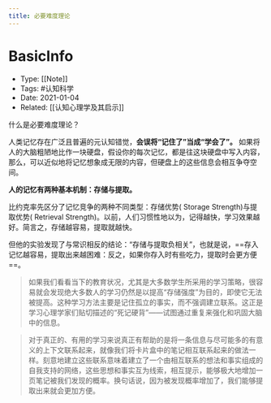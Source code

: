 ```yaml
---
title: 必要难度理论
---
```

# BasicInfo
- Type: [[Note]]
- Tags: #认知科学
- Date: 2021-01-04 
- Related: [[认知心理学及其启示]]


什么是必要难度理论？

人类记忆存在广泛且普遍的元认知错觉，**会误将“记住了”当成“学会了”。** 如果将人的大脑粗陋地比作一块硬盘，假设你的每次记忆，都是往这块硬盘中写入内容，那么，可以近似地将记忆想象成无限的内容，但硬盘上的这些信息会相互争夺空间。

**人的记忆有两种基本机制：存储与提取。**

 比约克率先区分了记忆竞争的两种不同类型：存储优势( Storage Strength)与提取优势( Retrieval Strength)。以前，人们习惯性地以为，记得越快，学习效果越好。简言之，存储越容易，提取就越快。

但他的实验发现了与常识相反的结论：“存储与提取负相关”，也就是说，==存入记忆越容易，提取出来越困难：反之，如果你存入时有些吃力，提取时会更方便==。

> 如果我们看看当下的教育状况，尤其是大多数学生所采用的学习策略，很容易就会发现绝大多数人的学习仍然是以提高“存储强度”为目的，即使它无法被提高。这种学习方法主要是记住孤立的事实，而不强调建立联系。这正是学习心理学家们贴切描述的“死记硬背”——试图通过重复来强化和巩固大脑中的信息。

> 对于真正的、有用的学习来说真正有帮助的是将一条信息与尽可能多的有意义的上下文联系起来，就像我们将卡片盒中的笔记相互联系起来的做法一样。刻意地建立这些联系意味着建立了一个由相互联系的想法和事实组成的自我支持的网络，这些思想和事实互为线索，相互提示，能够极大地增加一页笔记被我们发现的概率。换句话说，因为被发现概率增加了，我们能够提取出来就会更加方便。 